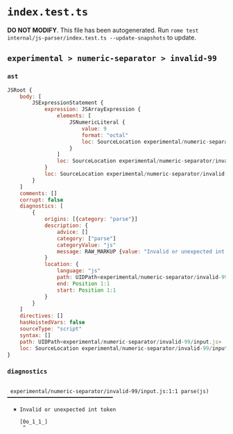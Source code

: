 # `index.test.ts`

**DO NOT MODIFY**. This file has been autogenerated. Run `rome test internal/js-parser/index.test.ts --update-snapshots` to update.

## `experimental > numeric-separator > invalid-99`

### `ast`

```javascript
JSRoot {
	body: [
		JSExpressionStatement {
			expression: JSArrayExpression {
				elements: [
					JSNumericLiteral {
						value: 9
						format: "octal"
						loc: SourceLocation experimental/numeric-separator/invalid-99/input.js 1:1-1:8
					}
				]
				loc: SourceLocation experimental/numeric-separator/invalid-99/input.js 1:0-1:9
			}
			loc: SourceLocation experimental/numeric-separator/invalid-99/input.js 1:0-1:9
		}
	]
	comments: []
	corrupt: false
	diagnostics: [
		{
			origins: [{category: "parse"}]
			description: {
				advice: []
				category: ["parse"]
				categoryValue: "js"
				message: RAW_MARKUP {value: "Invalid or unexpected int token"}
			}
			location: {
				language: "js"
				path: UIDPath<experimental/numeric-separator/invalid-99/input.js>
				end: Position 1:1
				start: Position 1:1
			}
		}
	]
	directives: []
	hasHoistedVars: false
	sourceType: "script"
	syntax: []
	path: UIDPath<experimental/numeric-separator/invalid-99/input.js>
	loc: SourceLocation experimental/numeric-separator/invalid-99/input.js 1:0-2:0
}
```

### `diagnostics`

```

 experimental/numeric-separator/invalid-99/input.js:1:1 parse(js) ━━━━━━━━━━━━━━━━━━━━━━━━━━━━━━━━━━

  ✖ Invalid or unexpected int token

    [0o_1_1_]
     ^


```

